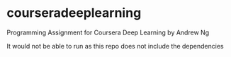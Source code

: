# courseradeeplearning
Programming Assignment for Coursera Deep Learning by Andrew Ng 


It would not be able to run as this repo does not include the dependencies
